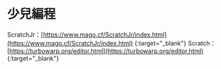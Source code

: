 # 少兒編程
ScratchJr：[https://www.mago.cf/ScratchJr/index.html](https://www.mago.cf/ScratchJr/index.html) {:target="_blank"}
Scratch：[https://turbowarp.org/editor.html](https://turbowarp.org/editor.html) {:target="_blank"}
